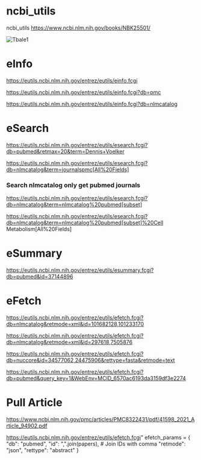 # ncbi_utils
ncbi_utils
https://www.ncbi.nlm.nih.gov/books/NBK25501/

![Tbale1](https://www.ncbi.nlm.nih.gov/books/NBK25497/table/chapter2.T._entrez_unique_identifiers_ui/?report=objectonly)


# eInfo
https://eutils.ncbi.nlm.nih.gov/entrez/eutils/einfo.fcgi

https://eutils.ncbi.nlm.nih.gov/entrez/eutils/einfo.fcgi?db=pmc

https://eutils.ncbi.nlm.nih.gov/entrez/eutils/einfo.fcgi?db=nlmcatalog

# eSearch

https://eutils.ncbi.nlm.nih.gov/entrez/eutils/esearch.fcgi?db=pubmed&retmax=20&term=Dennis+Voelker

https://eutils.ncbi.nlm.nih.gov/entrez/eutils/esearch.fcgi?db=nlmcatalog&term=journalspmc[All%20Fields]

### Search nlmcatalog only get pubmed journals
https://eutils.ncbi.nlm.nih.gov/entrez/eutils/esearch.fcgi?db=nlmcatalog&term=nlmcatalog%20pubmed[subset]

https://eutils.ncbi.nlm.nih.gov/entrez/eutils/esearch.fcgi?db=nlmcatalog&term=nlmcatalog%20pubmed[subset]%20Cell Metabolism[All%20Fields]


# eSummary
https://eutils.ncbi.nlm.nih.gov/entrez/eutils/esummary.fcgi?db=pubmed&id=37144896


# eFetch

https://eutils.ncbi.nlm.nih.gov/entrez/eutils/efetch.fcgi?db=nlmcatalog&retmode=xml&id=101682128,101233170

https://eutils.ncbi.nlm.nih.gov/entrez/eutils/efetch.fcgi?db=nlmcatalog&retmode=xml&id=297618,7505876

https://eutils.ncbi.nlm.nih.gov/entrez/eutils/efetch.fcgi?db=nuccore&id=34577062,24475906&rettype=fasta&retmode=text

https://eutils.ncbi.nlm.nih.gov/entrez/eutils/efetch.fcgi?db=pubmed&query_key=1&WebEnv=MCID_6570ac6193da3159df3e2274

# Pull Article

https://www.ncbi.nlm.nih.gov/pmc/articles/PMC8322431/pdf/41598_2021_Article_94902.pdf


https://eutils.ncbi.nlm.nih.gov/entrez/eutils/efetch.fcgi"
        efetch_params = {
            "db": "pubmed",
            "id": ",".join(papers),  # Join IDs with comma
            "retmode": "json",
            "rettype": "abstract"
        }